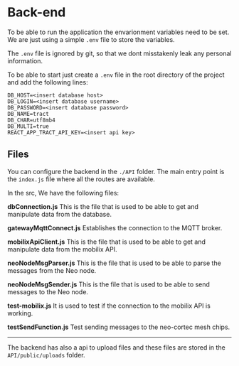 # Back-end

To be able to run the application the envarionment variables need to be set. We are just using a simple `.env` file to store the variables.

The `.env` file is ignored by git, so that we dont misstakenly leak any personal information.

To be able to start just create a `.env` file in the root directory of the project and add the following lines:

```env
DB_HOST=<insert database host>
DB_LOGIN=<insert database username>
DB_PASSWORD=<insert database password>
DB_NAME=tract
DB_CHAR=utf8mb4
DB_MULTI=true
REACT_APP_TRACT_API_KEY=<insert api key>
```

## Files

You can configure the backend in the `./API` folder. The main entry point is the `index.js` file where all the routes are available.

In the src, We have the following files:

**dbConnection.js**
This is the file that is used to be able to get and manipulate data from the database.

**gatewayMqttConnect.js**
Establishes the connection to the MQTT broker.

**mobilixApiClient.js**
This is the file that is used to be able to get and manipulate data from the mobilix API.

**neoNodeMsgParser.js**
This is the file that is used to be able to parse the messages from the Neo node.

**neoNodeMsgSender.js**
This is the file that is used to be able to send messages to the Neo node.

**test-mobilix.js**
It is used to test if the connection to the mobilix API is working.

**testSendFunction.js**
Test sending messages to the neo-cortec mesh chips.

---

The backend has also a api to upload files and these files are stored in the `API/public/uploads` folder.
